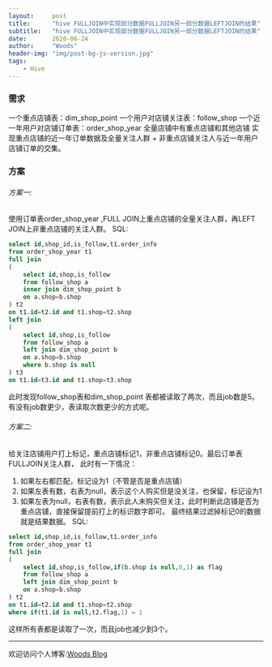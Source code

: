 ```yaml
---
layout:     post
title:      "hive FULLJOIN中实现部分数据FULLJOIN另一部分数据LEFTJOIN的结果"
subtitle:   "hive FULLJOIN中实现部分数据FULLJOIN另一部分数据LEFTJOIN的结果"
date:       2020-06-24
author:     "Woods"
header-img: "img/post-bg-js-version.jpg"
tags:
    - Hive
---
```


### 需求
一个重点店铺表：dim_shop_point
一个用户对店铺关注表：follow_shop
一个近一年用户对店铺订单表：order_shop_year
全量店铺中有重点店铺和其他店铺
实现重点店铺的近一年订单数据及全量关注人群 + 非重点店铺关注人与近一年用户店铺订单的交集。


### 方案
###### 方案一:
使用订单表order_shop_year ,FULL JOIN上重点店铺的全量关注人群，再LEFT JOIN上非重点店铺的关注人群。
SQL:
```sql
select id,shop_id,is_follow,t1.order_info
from order_shop_year t1
full join 
(
	select id,shop,is_follow
	from follow_shop a 
	inner join dim_shop_point b 
	on a.shop=b.shop
) t2
on t1.id=t2.id and t1.shop=t2.shop
left join 
(
	select id,shop,is_follow
	from follow_shop a 
	left join dim_shop_point b 
	on a.shop=b.shop
	where b.shop is null
) t3
on t1.id=t3.id and t1.shop=t3.shop
```
此时发现follow_shop表和dim_shop_point 表都被读取了两次，而且job数是5。
有没有job数更少，表读取次数更少的方式呢。
###### 方案二:
给关注店铺用户打上标记，重点店铺标记1，非重点店铺标记0。最后订单表FULLJOIN关注人群，
此时有一下情况：
 1. 如果左右都匹配，标记设为1（不管是否是重点店铺）
 2. 如果左表有数，右表为null，表示这个人购买但是没关注，也保留，标记设为1
 3. 如果左表为null，右表有数，表示此人未购买但关注，此时判断此店铺是否为重点店铺，直接保留提前打上的标识数字即可。
最终结果过滤掉标记0的数据就是结果数据。
SQL:
```sql
select id,shop_id,is_follow,t1.order_info
from order_shop_year t1
full join 
(
	select id,shop,is_follow,if(b.shop is null,0,1) as flag
	from follow_shop a 
	left join dim_shop_point b 
	on a.shop=b.shop
) t2
on t1.id=t2.id and t1.shop=t2.shop
where if(t1.id is null,t2.flag,1) = 1
```
这样所有表都是读取了一次，而且job也减少到3个。





---
欢迎访问个人博客:[Woods Blog](https://wsjwoods.github.io/)


